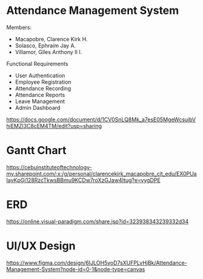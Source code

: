 # Attendance Management System
Members:
- Macapobre, Clarence Kirk H.
- Solasco, Ephraim Jay A.
- Villamor, Giles Anthony II I.

Functional Requirements
- User Authentication
- Employee Registration
- Attendance Recording
- Attendance Reports
- Leave Management
- Admin Dashboard

https://docs.google.com/document/d/1CV0SnLQ8Mk_a7esE05MgeWcsuibVhiEMZl3C8cEM4TM/edit?usp=sharing

# Gantt Chart
https://cebuinstituteoftechnology-my.sharepoint.com/:x:/g/personal/clarencekirk_macapobre_cit_edu/EX0PUaIayKpGj128RzcTkwsBBmu9KCDw7roXzGJaw4Itug?e=vygDPE

# ERD
https://online.visual-paradigm.com/share.jsp?id=323938343239332d34

# UI/UX Design
https://www.figma.com/design/6IJLOH5yoD7sXUFPLvHjBk/Attendance-Management-System?node-id=0-1&node-type=canvas
